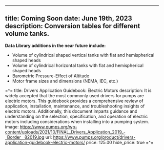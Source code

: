 -----
title: Coming Soon
date:  June 19th, 2023
description: Conversion tables for different volume tanks.
-----
**Data Library additions in the near future include:**

- Volume of cylindrical shaped vertical tanks with flat and hemispherical shaped heads
- Volume of cylindrical horizontal tanks with flat and hemispherical shaped heads
- Barometric Pressure-Effect of Altitude
- Motor frame sizes and dimensions (NEMA, IEC, etc.)


=^=
title: Drivers Application Guidebook: Electric Motors
description: It is widely accepted that the most commonly used drivers for pumps are electric motors. This guidebook provides a comprehensive review of application, installation, maintenance, and troubleshooting insights of electric motors. Additionally, this document imparts guidance and understanding on the selection, specification, and operation of electric motors including considerations when installing into a pumping system.
image: https://www.pumps.org/wp-content/uploads/2021/10/FINAL_Drivers_Application_2019_-_Border__82019.jpg
url: https://www.pumps.org/product/drivers-application-guidebook-electric-motors/
price: 125.00
hide_price: true
=^=




